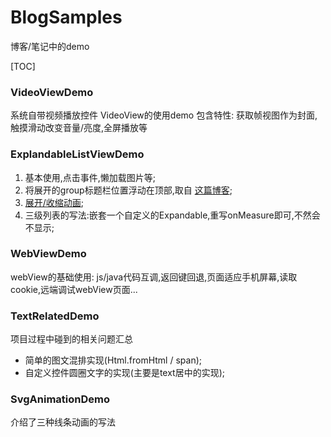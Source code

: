 # BlogSamples
博客/笔记中的demo

[TOC]

### VideoViewDemo 
系统自带视频播放控件 VideoView的使用demo
包含特性: 获取帧视图作为封面,触摸滑动改变音量/亮度,全屏播放等

### ExplandableListViewDemo
1. 基本使用,点击事件,懒加载图片等;
2. 将展开的group标题栏位置浮动在顶部,取自 [这篇博客](http://blog.csdn.net/h7870181/article/details/40400155);
3. [展开/收缩动画](https://github.com/idunnololz/AnimatedExpandableListView);
4. 三级列表的写法:嵌套一个自定义的Expandable,重写onMeasure即可,不然会不显示;

### WebViewDemo
webView的基础使用: js/java代码互调,返回键回退,页面适应手机屏幕,读取cookie,远端调试webView页面...

### TextRelatedDemo
项目过程中碰到的相关问题汇总<br>
* 简单的图文混排实现(Html.fromHtml / span);
* 自定义控件圆圈文字的实现(主要是text居中的实现);

### SvgAnimationDemo
介绍了三种线条动画的写法
